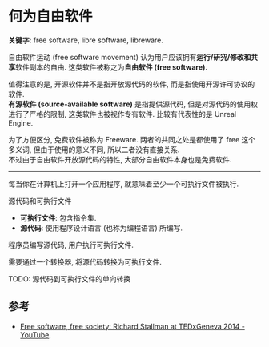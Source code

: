# 何为自由软件

**关键字**: free software, libre software, libreware.

自由软件运动 (free software movement) 认为用户应该拥有**运行/研究/修改和共享**软件副本的自由. 这类软件被称之为**自由软件 (free software)**.

值得注意的是, 开源软件并不是指开放源代码的软件, 而是指使用开源许可协议的软件.  
**有源软件 (source-available software)** 是指提供源代码, 但是对源代码的使用权进行了严格的限制, 这类软件也被视作专有软件. 比较有代表性的是 Unreal Engine.

为了方便区分, 免费软件被称为 Freeware. 两者的共同之处是都使用了 free 这个多义词, 但由于使用的意义不同, 所以二者没有直接关系.  
不过由于自由软件开放源代码的特性, 大部分自由软件本身也是免费软件.

---

每当你在计算机上打开一个应用程序, 就意味着至少一个可执行文件被执行.

源代码和可执行文件

- **可执行文件**: 包含指令集.
- **源代码**: 使用程序设计语言 (也称为编程语言) 所编写.

程序员编写源代码, 用户执行可执行文件.

需要通过一个转换器, 将源代码转换为可执行文件.

TODO: 源代码到可执行文件的单向转换

## 参考

- [Free software, free society: Richard Stallman at TEDxGeneva 2014 - YouTube](https://www.youtube.com/watch?v=Ag1AKIl_2GM).
